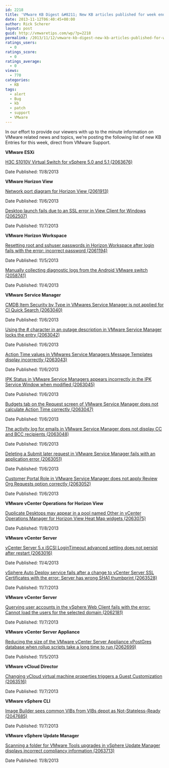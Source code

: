 ```yaml
---
id: 2218
title: 'VMware KB Digest &#8211; New KB articles published for week ending 11/9/13'
date: 2013-11-12T06:40:45+00:00
author: Rick Scherer
layout: post
guid: http://vmwaretips.com/wp/?p=2218
permalink: /2013/11/12/vmware-kb-digest-new-kb-articles-published-for-week-ending-11913/
ratings_users:
  - 0
ratings_score:
  - 0
ratings_average:
  - 0
views:
  - 770
categories:
  - KB
tags:
  - alert
  - Bug
  - kb
  - patch
  - support
  - VMware
---
```

In our effort to provide our viewers with up to the minute information on VMware related news and topics, we&#8217;re posting the following list of new KB Entries for this week, direct from VMware Support.

<!--more-->

**VMware ESXi**
  
[H3C S1010V Virtual Switch for vSphere 5.0 and 5.1 (2063676)](http://kb.vmware.com/kb/2063676)
  
Date Published: 11/8/2013

**VMware Horizon View**
  
[Network port diagram for Horizon View (2061913)](http://kb.vmware.com/kb/2061913)
  
Date Published: 11/6/2013
  
[Desktop launch fails due to an SSL error in View Client for Windows (2062507)](http://kb.vmware.com/kb/2062507)
  
Date Published: 11/7/2013

**VMware Horizon Workspace**
  
[Resetting root and sshuser passwords in Horizon Workspace after login fails with the error: incorrect password (2061194)](http://kb.vmware.com/kb/2061194)
  
Date Published: 11/5/2013
  
[Manually collecting diagnostic logs from the Android VMware switch (2058741)](http://kb.vmware.com/kb/2058741)
  
Date Published: 11/4/2013

**VMware Service Manager**
  
[CMDB Item Security by Type in VMwares Service Manager is not applied for CI Quick Search (2063040)](http://kb.vmware.com/kb/2063040)
  
Date Published: 11/6/2013
  
[Using the # character in an outage description in VMware Service Manager locks the entry (2063042)](http://kb.vmware.com/kb/2063042)
  
Date Published: 11/6/2013
  
[Action Time values in VMwares Service Managers Message Templates display incorrectly (2063043)](http://kb.vmware.com/kb/2063043)
  
Date Published: 11/6/2013
  
[IPK Status in VMware Service Managers appears incorrectly in the IPK Service Window when modified (2063045)](http://kb.vmware.com/kb/2063045)
  
Date Published: 11/6/2013
  
[Budgets tab on the Request screen of VMware Service Manager does not calculate Action Time correctly (2063047)](http://kb.vmware.com/kb/2063047)
  
Date Published: 11/6/2013
  
[The activity log for emails in VMware Service Manager does not display CC and BCC recipients (2063048)](http://kb.vmware.com/kb/2063048)
  
Date Published: 11/6/2013
  
[Deleting a Submit later request in VMware Service Manager fails with an application error (2063051)](http://kb.vmware.com/kb/2063051)
  
Date Published: 11/6/2013
  
[Customer Portal Role in VMware Service Manager does not apply Review Org Requests option correctly (2063052)](http://kb.vmware.com/kb/2063052)
  
Date Published: 11/6/2013

**VMware vCenter Operations for Horizon View**
  
[Duplicate Desktops may appear in a pool named Other in vCenter Operations Manager for Horizon View Heat Map widgets (2063075)](http://kb.vmware.com/kb/2063075)
  
Date Published: 11/8/2013

**VMware vCenter Server**
  
[vCenter Server 5.x iSCSI LoginTimeout advanced setting does not persist after restart (2063016)](http://kb.vmware.com/kb/2063016)
  
Date Published: 11/4/2013
  
[vSphere Auto Deploy service fails after a change to vCenter Server SSL Certificates with the error: Server has wrong SHA1 thumbprint (2063528)](http://kb.vmware.com/kb/2063528)
  
Date Published: 11/7/2013

**VMware vCenter Server**
  
[Querying user accounts in the vSphere Web Client fails with the error: Cannot load the users for the selected domain (2062181)](http://kb.vmware.com/kb/2062181)
  
Date Published: 11/7/2013

**VMware vCenter Server Appliance**
  
[Reducing the size of the VMware vCenter Server Appliance vPostGres database when rollup scripts take a long time to run (2062699)](http://kb.vmware.com/kb/2062699)
  
Date Published: 11/5/2013

**VMware vCloud Director**
  
[Changing vCloud virtual machine properties triggers a Guest Customization (2063516)](http://kb.vmware.com/kb/2063516)
  
Date Published: 11/7/2013

**VMware vSphere CLI**
  
[Image Builder sees common VIBs from VIBs depot as Not-Stateless-Ready (2047685)](http://kb.vmware.com/kb/2047685)
  
Date Published: 11/7/2013

**VMware vSphere Update Manager**
  
[Scanning a folder for VMware Tools upgrades in vSphere Update Manager displays incorrect compliancy information (2063713)](http://kb.vmware.com/kb/2063713)
  
Date Published: 11/8/2013